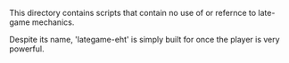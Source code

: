 This directory contains scripts that contain no use of or refernce to late-game mechanics.  

Despite its name, 'lategame-eht' is simply built for once the player is very powerful.
